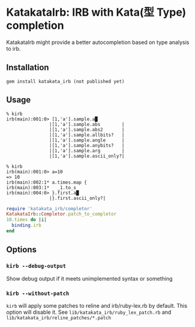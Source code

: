 # KatakataIrb: IRB with Kata(型 Type) completion

KatakataIrb might provide a better autocompletion based on type analysis to irb.

## Installation

```
gem install katakata_irb (not published yet)
```
## Usage

```
% kirb
irb(main):001:0> [1,'a'].sample.a█
                |[1,'a'].sample.abs        |
                |[1,'a'].sample.abs2       |
                |[1,'a'].sample.allbits?   |
                |[1,'a'].sample.angle      |
                |[1,'a'].sample.anybits?   |
                |[1,'a'].sample.arg        |
                |[1,'a'].sample.ascii_only?|
```

```
% kirb
irb(main):001:0> a=10
=> 10
irb(main):002:1* a.times.map {
irb(main):003:1*   _1.to_s
irb(main):004:0> }.first.a█
                |}.first.ascii_only?|
```

```ruby
require 'katakata_irb/completor'
KatakataIrb::Completor.patch_to_completor
10.times do |i|
  binding.irb
end
```

## Options

### `kirb --debug-output`
Show debug output if it meets unimplemented syntax or something

### `kirb --without-patch`
`kirb` will apply some patches to reline and irb/ruby-lex.rb by default. This option will disable it.
See `lib/katakata_irb/ruby_lex_patch.rb` and `lib/katakata_irb/reline_patches/*.patch`
